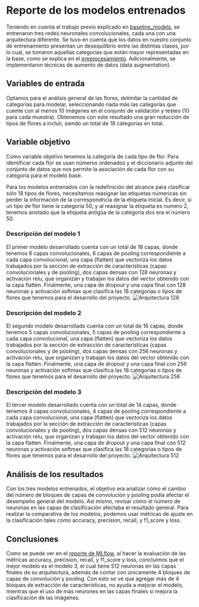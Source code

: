 # Reporte de los modelos entrenados

Teniendo en cuenta el trabajo previo explicado en [baseline_models](https://github.com/Serebas12/MLDS6_Grupo1/blob/master/docs/modeling/baseline_models.md), se entrenaron tres redes neuronales convolucionales, cada una con una arquitectura diferente. Se tuvo en cuenta que los datos en nuestro conjunto de entrenamiento presentan un desequilibrio entre las distintas clases, por lo cual, se tomaron aquellas categorías que están mayor representadas en la base, como se explica en el [preprocesamiento](https://github.com/Serebas12/MLDS6_Grupo1/blob/master/docs/data/Preprocesamiento.md). Adicionalmente, se implementaron técnicas de aumento de datos (data augmentation). 

## Variables de entrada

Optamos para el análisis general de las flores, delimitar la cantidad de categorías para modelar, seleccionando nada más las categorías que cuente con al menos 10 imágenes en el conjunto de validación y testeo (10 para cada muestra). Obtenemos con este resultado una gran reducción de tipos de flores a incluir, siendo un total de 18 categorías en total.

## Variable objetivo

Como variable objetivo tenemos la categoría de cada tipo de flor. Para identificar cada flor se usan números ordenados y el diccionario adjunto del conjunto de datos que nos permite la asociación de cada flor con su categoría para el modelo base.

Para los modelos entrenados con la redefinición del alcance para clasificar sólo 18 tipos de flores, necesitamos reasignar las etiquetas númericas sin perder la información de la correspondncia de la etiqueta inicial. Es decir, si un tipo de flor tiene la categoría 50, y al reasignar la etiqueta es numero 2, tenemos anotado que la etiqueta antigüa de la categoría dos era el número 50. 

### Descripción del modelo 1

El primer modelo desarrollado cuenta con un total de 18 capas, donde tenemos 6 capas convolucionales, 6 capas de pooling correspondiente a cada capa convolucional, una capa (flatten) que vectoriza los datos trabajados por la sección de extracción de características (capas convolucionales y de pooling), dos capas densas con 128 neuronas y activación relu, que organizan y trabajan los datos del vector obtenido con la capa flatten. Finalmente, una capa de dropout y una capa final con 128 neuronas y activación softmax que clasifica las 18 categorías o tipos de flores que tenemos para el desarrollo del proyecto. 
![Arquitectura 128](https://github.com/Serebas12/MLDS6_Grupo1/blob/master/docs/modeling/Arquitectura%20128.png)

### Descripción del modelo 2

El segundo modelo desarrollado cuenta con un total de 16 capas, donde tenemos 5 capas convolucionales, 5 capas de pooling correspondiente a cada capa convolucional, una capa (flatten) que vectoriza los datos trabajados por la sección de extracción de características (capas convolucionales y de pooling), dos capas densas con 256 neuronas y activación relu, que organizan y trabajan los datos del vector obtenido con la capa flatten. Finalmente, una capa de dropout y una capa final con 256 neuronas y activación softmax que clasifica las 18 categorías o tipos de flores que tenemos para el desarrollo del proyecto.
![Arquitectura 256](https://github.com/Serebas12/MLDS6_Grupo1/blob/master/docs/modeling/Arquitectura%20256.png)

### Descripción del modelo 3

El tercer modelo desarrollado cuenta con un total de 14 capas, donde tenemos 4 capas convolucionales, 4 capas de pooling correspondiente a cada capa convolucional, una capa (flatten) que vectoriza los datos trabajados por la sección de extracción de características (capas convolucionales y de pooling), dos capas densas con 512 neuronas y activación relu, que organizan y trabajan los datos del vector obtenido con la capa flatten. Finalmente, una capa de dropout y una capa final con 512 neuronas y activación softmax que clasifica las 18 categorías o tipos de flores que tenemos para el desarrollo del proyecto.
![Arquitectura 512](https://github.com/Serebas12/MLDS6_Grupo1/blob/master/docs/modeling/Arquitectura%20512.png)

## Análisis de los resultados

Con los tres modelos entrenados, el objetivo era analizar cómo el cambio del número de bloques de capas de convolución y pooling podía afectar el desempeño general del modelo. Así mismo, revisar cómo el número de neuronas en las capas de clasificación afectaba el resultado general. Para realizar la comparativa de los modelos, podemos usar métricas de ajuste en la clasificación tales como accuracy, precision, recall, y f1_score y loss.

## Conclusiones

Como se puede ver en el [reporte de MLflow](https://github.com/Serebas12/MLDS6_Grupo1/blob/master/docs/modeling/mlflow.md), al hacer la evaluación de las métricas accuracy, precision, recall, y f1_score y loss, concluímos que el mejor modelo es el modelo 3, el cual tiene 512 neuronas en las capas finales de su arquitectura, además de contar con únicamente 4 bloques de capas de convolución y pooling. Con esto se ve que agregar más de 4 bloques de extracción de características, no ayuda a mejorar el modelo, mientras que el uso de más neurones en las capas finales sí mejora la clasificación de las imágenes. 
